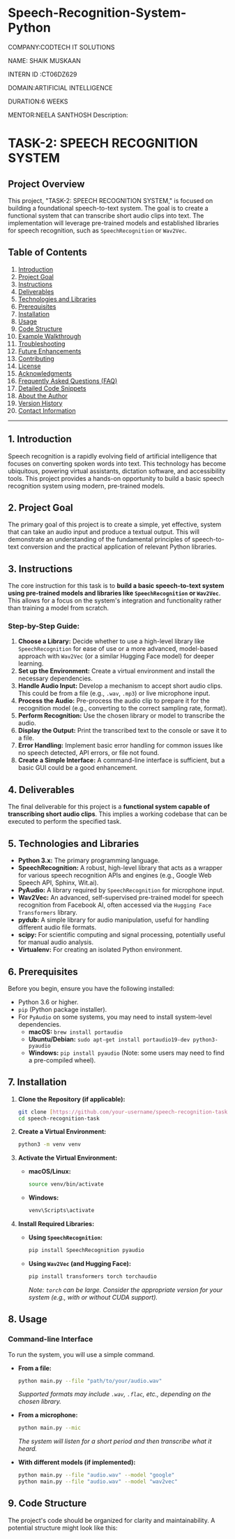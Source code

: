 # Speech-Recognition-System-Python
COMPANY:CODTECH IT SOLUTIONS

NAME: SHAIK MUSKAAN

INTERN ID :CT06DZ629

DOMAIN:ARTIFICIAL INTELLIGENCE

DURATION:6 WEEKS

MENTOR:NEELA SANTHOSH
Description:
# TASK-2: SPEECH RECOGNITION SYSTEM

## Project Overview

This project, "TASK-2: SPEECH RECOGNITION SYSTEM," is focused on building a foundational speech-to-text system. The goal is to create a functional system that can transcribe short audio clips into text. The implementation will leverage pre-trained models and established libraries for speech recognition, such as `SpeechRecognition` or `Wav2Vec`.

## Table of Contents

1. [Introduction](#introduction)
2. [Project Goal](#project-goal)
3. [Instructions](#instructions)
4. [Deliverables](#deliverables)
5. [Technologies and Libraries](#technologies-and-libraries)
6. [Prerequisites](#prerequisites)
7. [Installation](#installation)
8. [Usage](#usage)
9. [Code Structure](#code-structure)
10. [Example Walkthrough](#example-walkthrough)
11. [Troubleshooting](#troubleshooting)
12. [Future Enhancements](#future-enhancements)
13. [Contributing](#contributing)
14. [License](#license)
15. [Acknowledgments](#acknowledgments)
16. [Frequently Asked Questions (FAQ)](#frequently-asked-questions-faq)
17. [Detailed Code Snippets](#detailed-code-snippets)
18. [About the Author](#about-the-author)
19. [Version History](#version-history)
20. [Contact Information](#contact-information)

---

## 1. Introduction

Speech recognition is a rapidly evolving field of artificial intelligence that focuses on converting spoken words into text. This technology has become ubiquitous, powering virtual assistants, dictation software, and accessibility tools. This project provides a hands-on opportunity to build a basic speech recognition system using modern, pre-trained models.

## 2. Project Goal

The primary goal of this project is to create a simple, yet effective, system that can take an audio input and produce a textual output. This will demonstrate an understanding of the fundamental principles of speech-to-text conversion and the practical application of relevant Python libraries.

## 3. Instructions

The core instruction for this task is to **build a basic speech-to-text system using pre-trained models and libraries like `SpeechRecognition` or `Wav2Vec`**. This allows for a focus on the system's integration and functionality rather than training a model from scratch.

### Step-by-Step Guide:

1.  **Choose a Library:** Decide whether to use a high-level library like `SpeechRecognition` for ease of use or a more advanced, model-based approach with `Wav2Vec` (or a similar Hugging Face model) for deeper learning.
2.  **Set up the Environment:** Create a virtual environment and install the necessary dependencies.
3.  **Handle Audio Input:** Develop a mechanism to accept short audio clips. This could be from a file (e.g., `.wav`, `.mp3`) or live microphone input.
4.  **Process the Audio:** Pre-process the audio clip to prepare it for the recognition model (e.g., converting to the correct sampling rate, format).
5.  **Perform Recognition:** Use the chosen library or model to transcribe the audio.
6.  **Display the Output:** Print the transcribed text to the console or save it to a file.
7.  **Error Handling:** Implement basic error handling for common issues like no speech detected, API errors, or file not found.
8.  **Create a Simple Interface:** A command-line interface is sufficient, but a basic GUI could be a good enhancement.

## 4. Deliverables

The final deliverable for this project is a **functional system capable of transcribing short audio clips**. This implies a working codebase that can be executed to perform the specified task.

## 5. Technologies and Libraries

* **Python 3.x:** The primary programming language.
* **SpeechRecognition:** A robust, high-level library that acts as a wrapper for various speech recognition APIs and engines (e.g., Google Web Speech API, Sphinx, Wit.ai).
* **PyAudio:** A library required by `SpeechRecognition` for microphone input.
* **Wav2Vec:** An advanced, self-supervised pre-trained model for speech recognition from Facebook AI, often accessed via the `Hugging Face Transformers` library.
* **pydub:** A simple library for audio manipulation, useful for handling different audio file formats.
* **scipy:** For scientific computing and signal processing, potentially useful for manual audio analysis.
* **Virtualenv:** For creating an isolated Python environment.

## 6. Prerequisites

Before you begin, ensure you have the following installed:

* Python 3.6 or higher.
* `pip` (Python package installer).
* For `PyAudio` on some systems, you may need to install system-level dependencies.
    * **macOS:** `brew install portaudio`
    * **Ubuntu/Debian:** `sudo apt-get install portaudio19-dev python3-pyaudio`
    * **Windows:** `pip install pyaudio` (Note: some users may need to find a pre-compiled wheel).

## 7. Installation

1.  **Clone the Repository (if applicable):**
    ```bash
    git clone [https://github.com/your-username/speech-recognition-task.git](https://github.com/your-username/speech-recognition-task.git)
    cd speech-recognition-task
    ```

2.  **Create a Virtual Environment:**
    ```bash
    python3 -m venv venv
    ```

3.  **Activate the Virtual Environment:**
    * **macOS/Linux:**
        ```bash
        source venv/bin/activate
        ```
    * **Windows:**
        ```bash
        venv\Scripts\activate
        ```

4.  **Install Required Libraries:**
    * **Using `SpeechRecognition`:**
        ```bash
        pip install SpeechRecognition pyaudio
        ```
    * **Using `Wav2Vec` (and Hugging Face):**
        ```bash
        pip install transformers torch torchaudio
        ```
        *Note: `torch` can be large. Consider the appropriate version for your system (e.g., with or without CUDA support).*

## 8. Usage

### Command-line Interface

To run the system, you will use a simple command.

* **From a file:**
    ```bash
    python main.py --file "path/to/your/audio.wav"
    ```
    *Supported formats may include `.wav`, `.flac`, etc., depending on the chosen library.*

* **From a microphone:**
    ```bash
    python main.py --mic
    ```
    *The system will listen for a short period and then transcribe what it heard.*

* **With different models (if implemented):**
    ```bash
    python main.py --file "audio.wav" --model "google"
    python main.py --file "audio.wav" --model "wav2vec"
    ```

## 9. Code Structure

The project's code should be organized for clarity and maintainability. A potential structure might look like this:
